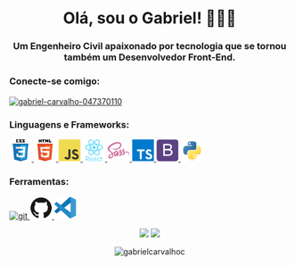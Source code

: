 <h1 align="center">Olá, sou o Gabriel! 👷👨‍💻</h1>
<h3 align="center">Um Engenheiro Civil apaixonado por tecnologia que se tornou também um Desenvolvedor Front-End.</h3>

<h3 align="left">Conecte-se comigo:</h3>
<p align="left">
  <a href="https://www.linkedin.com/in/gabriel-carvalho-047370110/" target="blank">
    <img align="center" src="https://cdn.jsdelivr.net/npm/simple-icons@3.0.1/icons/linkedin.svg" alt="gabriel-carvalho-047370110" height="30" width="40"/>
  </a>
</p>
  
<h3 align="left">Linguagens e Frameworks:</h3>
<p align="left">
  <a href="https://developer.mozilla.org/pt-BR/docs/Web/CSS" target="_blank">
    <img src="https://raw.githubusercontent.com/devicons/devicon/master/icons/css3/css3-original-wordmark.svg" alt="css3" width="40" height="40"/>
  </a>
  <a href="https://developer.mozilla.org/pt-BR/docs/Web/HTML" target="_blank">
    <img src="https://raw.githubusercontent.com/devicons/devicon/master/icons/html5/html5-original-wordmark.svg" alt="html5" width="40" height="40"/>
  </a> 
  <a href="https://developer.mozilla.org/pt-BR/docs/Web/JavaScript" target="_blank">
    <img src="https://raw.githubusercontent.com/devicons/devicon/master/icons/javascript/javascript-original.svg" alt="javascript" width="40" height="40"/>
  </a>
  <a href="https://pt-br.reactjs.org/" target="_blank"> 
    <img src="https://raw.githubusercontent.com/devicons/devicon/master/icons/react/react-original-wordmark.svg" alt="react" width="40" height="40"/>
  </a>
  <a href="https://sass-lang.com" target="_blank">
    <img src="https://raw.githubusercontent.com/devicons/devicon/master/icons/sass/sass-original.svg" alt="sass" width="40" height="40"/> 
  </a> 
  <a href="https://www.typescriptlang.org/" target="_blank"> 
    <img src="https://raw.githubusercontent.com/devicons/devicon/master/icons/typescript/typescript-original.svg" alt="typescript" width="40" height="40"/>
  </a> 
  <a href="https://getbootstrap.com/" target="_blank"> 
  <img src="https://raw.githubusercontent.com/devicons/devicon/9f4f5cdb393299a81125eb5127929ea7bfe42889/icons/bootstrap/bootstrap-plain.svg" alt="bootstrap" width="40" height="40"/>
  </a>
  <a href="https://www.python.org/" target="_blank"> 
  <img src="https://raw.githubusercontent.com/devicons/devicon/9f4f5cdb393299a81125eb5127929ea7bfe42889/icons/python/python-original.svg" alt="python" width="40" height="40"/>
  </a>
</p>

<h3 align="left">Ferramentas:</h3>
<p align="left">
    <a href="https://git-scm.com/" target="_blank"> 
    <img src="https://www.vectorlogo.zone/logos/git-scm/git-scm-icon.svg" alt="git" width="40" height="40"/> 
  </a> 
  <a href="https://github.com/" target="_blank"> 
    <img src="https://raw.githubusercontent.com/devicons/devicon/9f4f5cdb393299a81125eb5127929ea7bfe42889/icons/github/github-original.svg" alt="github" width="40" height="40"/> 
  </a>
  <a href="https://code.visualstudio.com/" target="_blank"> 
    <img src="https://raw.githubusercontent.com/devicons/devicon/9f4f5cdb393299a81125eb5127929ea7bfe42889/icons/vscode/vscode-original.svg" alt="vscode" width="40" height="40"/> 
  </a>
</p>

<p align="center">
  <img src="https://github-readme-stats.vercel.app/api?username=gabrielcarvalhoc&show_icons=true" height="200"/>
  <img src="https://github-readme-stats.vercel.app/api/top-langs/?username=gabrielcarvalhoc" height="200"/>
</p>

<p align="center"> <img src="https://komarev.com/ghpvc/?username=gabrielcarvalhoc" alt="gabrielcarvalhoc" /> </p>

